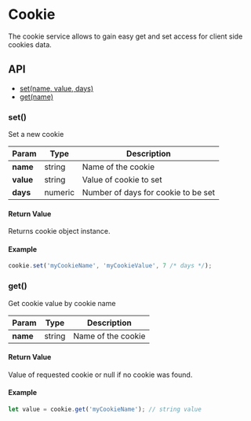# Cookie

The cookie service allows to gain easy get and set access for client side cookies data.

## API

- [set(name, value, days)](#set)
- [get(name)](#get)

### set()

Set a new cookie

Param | Type | Description
--- | --- | ---
**name** | string | Name of the cookie
**value** | string | Value of cookie to set
**days** | numeric | Number of days for cookie to be set

#### Return Value

Returns cookie object instance.

#### Example
```js
cookie.set('myCookieName', 'myCookieValue', 7 /* days */);
```

### get()

Get cookie value by cookie name

Param | Type | Description
--- | --- | ---
**name** | string | Name of the cookie

#### Return Value

Value of requested cookie or null if no cookie was found.

#### Example
```js
let value = cookie.get('myCookieName'); // string value
```
